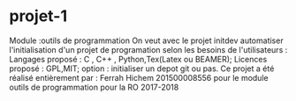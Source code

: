# projet-1
Module :outils de programmation
On veut avec le projet initdev automatiser l'initialisation d'un projet de programation selon les besoins de l'utilisateurs :
Langages proposé : C , C++ , Python,Tex(Latex ou BEAMER);
Licences proposé : GPL,MIT;
option : initialiser un depot git ou pas. 
 Ce projet a été réalisé entièrement par : Ferrah Hichem 201500008556 pour le module outils de programmation pour la RO 2017-2018
